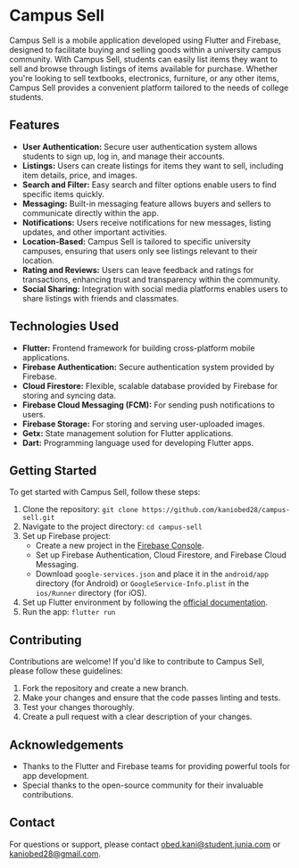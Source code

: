 
# Campus Sell

Campus Sell is a mobile application developed using Flutter and Firebase, designed to facilitate buying and selling goods within a university campus community. With Campus Sell, students can easily list items they want to sell and browse through listings of items available for purchase. Whether you're looking to sell textbooks, electronics, furniture, or any other items, Campus Sell provides a convenient platform tailored to the needs of college students.

## Features

- **User Authentication:** Secure user authentication system allows students to sign up, log in, and manage their accounts.
- **Listings:** Users can create listings for items they want to sell, including item details, price, and images.
- **Search and Filter:** Easy search and filter options enable users to find specific items quickly.
- **Messaging:** Built-in messaging feature allows buyers and sellers to communicate directly within the app.
- **Notifications:** Users receive notifications for new messages, listing updates, and other important activities.
- **Location-Based:** Campus Sell is tailored to specific university campuses, ensuring that users only see listings relevant to their location.
- **Rating and Reviews:** Users can leave feedback and ratings for transactions, enhancing trust and transparency within the community.
- **Social Sharing:** Integration with social media platforms enables users to share listings with friends and classmates.

## Technologies Used

- **Flutter:** Frontend framework for building cross-platform mobile applications.
- **Firebase Authentication:** Secure authentication system provided by Firebase.
- **Cloud Firestore:** Flexible, scalable database provided by Firebase for storing and syncing data.
- **Firebase Cloud Messaging (FCM):** For sending push notifications to users.
- **Firebase Storage:** For storing and serving user-uploaded images.
- **Getx:** State management solution for Flutter applications.
- **Dart:** Programming language used for developing Flutter apps.

## Getting Started

To get started with Campus Sell, follow these steps:

1. Clone the repository: `git clone https://github.com/kaniobed28/campus-sell.git`
2. Navigate to the project directory: `cd campus-sell`
3. Set up Firebase project:
   - Create a new project in the [Firebase Console](https://console.firebase.google.com/).
   - Set up Firebase Authentication, Cloud Firestore, and Firebase Cloud Messaging.
   - Download `google-services.json` and place it in the `android/app` directory (for Android) or `GoogleService-Info.plist` in the `ios/Runner` directory (for iOS).
4. Set up Flutter environment by following the [official documentation](https://flutter.dev/docs/get-started/install).
5. Run the app: `flutter run`

## Contributing

Contributions are welcome! If you'd like to contribute to Campus Sell, please follow these guidelines:

1. Fork the repository and create a new branch.
2. Make your changes and ensure that the code passes linting and tests.
3. Test your changes thoroughly.
4. Create a pull request with a clear description of your changes.

## Acknowledgements

- Thanks to the Flutter and Firebase teams for providing powerful tools for app development.
- Special thanks to the open-source community for their invaluable contributions.

## Contact

For questions or support, please contact obed.kani@student.junia.com or kaniobed28@gmail.com.

